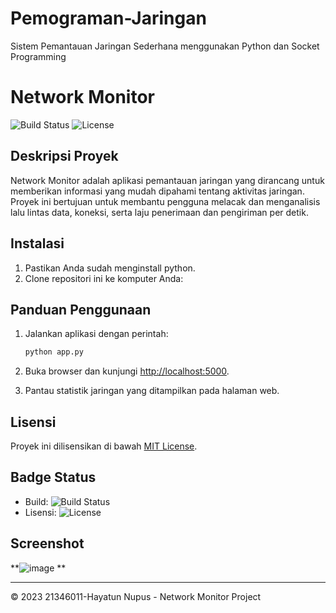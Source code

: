 # Pemograman-Jaringan
 Sistem Pemantauan Jaringan Sederhana menggunakan Python dan Socket Programming
# Network Monitor

![Build Status](https://img.shields.io/badge/build-passing-brightgreen)
![License](https://img.shields.io/badge/license-MIT-blue)

## Deskripsi Proyek

Network Monitor adalah aplikasi pemantauan jaringan yang dirancang untuk memberikan informasi yang mudah dipahami tentang aktivitas jaringan. Proyek ini bertujuan untuk membantu pengguna melacak dan menganalisis lalu lintas data, koneksi, serta laju penerimaan dan pengiriman per detik.

## Instalasi

1. Pastikan Anda sudah menginstall python.
2. Clone repositori ini ke komputer Anda:

## Panduan Penggunaan

1. Jalankan aplikasi dengan perintah:

    ```bash
    python app.py
    ```

2. Buka browser dan kunjungi [http://localhost:5000](http://localhost:5000).
   
3. Pantau statistik jaringan yang ditampilkan pada halaman web.


## Lisensi

Proyek ini dilisensikan di bawah [MIT License](LICENSE).

## Badge Status

- Build: ![Build Status](https://img.shields.io/badge/build-passing-brightgreen)
- Lisensi: ![License](https://img.shields.io/badge/license-MIT-blue)

## Screenshot

**![image](https://github.com/HayatunNupus15/Pemograman-Jaringan/assets/126741819/ce15ecfe-609a-49df-a981-272fd97da47c)
**


---
&copy; 2023 21346011-Hayatun Nupus - Network Monitor Project
